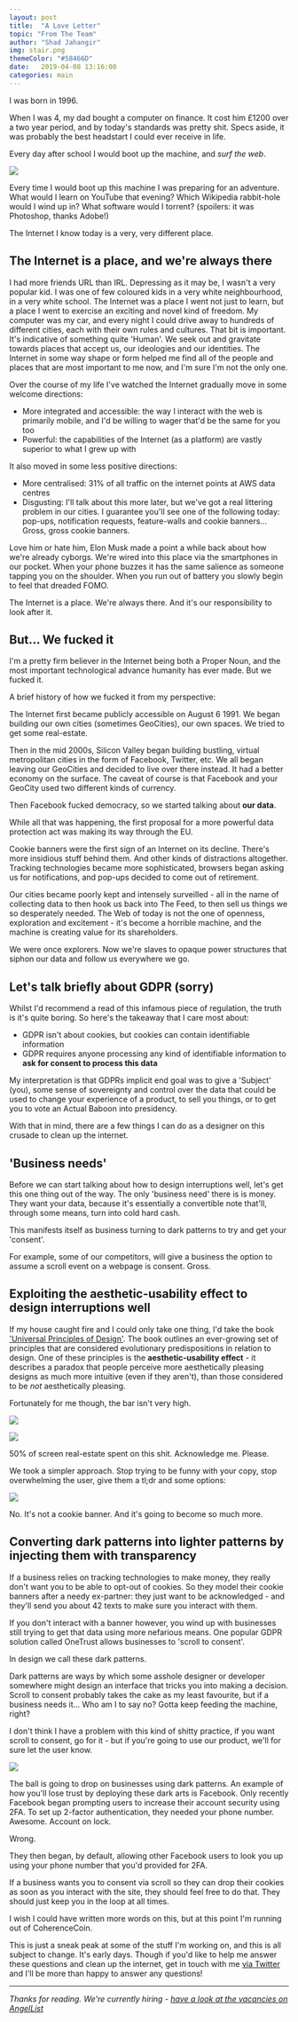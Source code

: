 ```yaml
---
layout: post
title:  "A Love Letter"
topic: "From The Team"
author: "Shad Jahangir"
img: stair.png
themeColor: "#58466D"
date:   2019-04-08 13:16:00
categories: main
---
```


I was born in 1996. 

When I was 4, my dad bought a computer on finance. It cost him £1200 over a two year period, and by today's standards was pretty shit. Specs aside, it was probably the best headstart I could ever receive in life.

Every day after school I would boot up the machine, and *surf the web*.

![](/images/online.png)

Every time I would boot up this machine I was preparing for an adventure. What would I learn on YouTube that evening? Which Wikipedia rabbit-hole would I wind up in? What software would I torrent? (spoilers: it was Photoshop, thanks Adobe!)

The Internet I know today is a very, very different place.

## The Internet is a place, and we're always there

I had more friends URL than IRL. Depressing as it may be, I wasn't a very popular kid. I was one of few coloured kids in a very white neighbourhood, in a very white school. The Internet was a place I went not just to learn, but a place I went to exercise an exciting and novel kind of freedom. My computer was my car, and every night I could drive away to hundreds of different cities, each with their own rules and cultures. That bit is important. It's indicative of something quite 'Human'. We seek out and gravitate towards places that accept us, our ideologies and our identities. The Internet in some way shape or form helped me find all of the people and places that are most important to me now, and I'm sure I'm not the only one. 

Over the course of my life I've watched the Internet gradually move in some welcome directions: 

- More integrated and accessible: the way I interact with the web is primarily mobile, and I'd be willing to wager that'd be the same for you too
- Powerful: the capabilities of the Internet (as a platform) are vastly superior to what I grew up with

It also moved in some less positive directions:

- More centralised: 31% of all traffic on the internet points at AWS data centres
- Disgusting: I'll talk about this more later, but we've got a real littering problem in our cities. I guarantee you'll see one of the following today: pop-ups, notification requests, feature-walls and cookie banners... Gross, gross cookie banners.

Love him or hate him, Elon Musk made a point a while back about how we're already cyborgs. We're wired into this place via the smartphones in our pocket. When your phone buzzes it has the same salience as someone tapping you on the shoulder. When you run out of battery you slowly begin to feel that dreaded FOMO. 

The Internet is a place. We're always there. And it's our responsibility to look after it.

## But... We fucked it

I'm a pretty firm believer in the Internet being both a Proper Noun, and the most important technological advance humanity has ever made. But we fucked it.

A brief history of how we fucked it from my perspective:

The Internet first became publicly accessible on August 6 1991. We began building our own cities (sometimes GeoCities), our own spaces. We tried to get some real-estate. 

Then in the mid 2000s, Silicon Valley began building bustling, virtual metropolitan cities in the form of Facebook, Twitter, etc. We all began leaving our GeoCities and decided to live over there instead. It had a better economy on the surface. The caveat of course is that Facebook and your GeoCity used two different kinds of currency. 

Then Facebook fucked democracy, so we started talking about **our data**. 

While all that was happening, the first proposal for a more powerful data protection act was making its way through the EU. 

Cookie banners were the first sign of an Internet on its decline. There's more insidious stuff behind them. And other kinds of distractions altogether. Tracking technologies became more sophisticated, browsers began asking us for notifications, and pop-ups decided to come out of retirement. 

Our cities became poorly kept and intensely surveilled - all in the name of collecting data to then hook us back into The Feed, to then sell us things we so desperately needed. The Web of today is not the one of openness, exploration and excitement - it's become a horrible machine, and the machine is creating value for its shareholders.

We were once explorers. Now we're slaves to opaque power structures that siphon our data and follow us everywhere we go.

## Let's talk briefly about GDPR (sorry)

Whilst I'd recommend a read of this infamous piece of regulation, the truth is it's quite boring. So here's the takeaway that I care most about:

- GDPR isn't about cookies, but cookies can contain identifiable information
- GDPR requires anyone processing any kind of identifiable information to **ask for consent to process this data**

My interpretation is that GDPRs implicit end goal was to give a 'Subject' (you), some sense of sovereignty and control over the data that could be used to change your experience of a product, to sell you things, or to get you to vote an Actual Baboon into presidency. 

With that in mind, there are a few things I can do as a designer on this crusade to clean up the internet.

## 'Business needs'

Before we can start talking about how to design interruptions well, let's get this one thing out of the way. The only 'business need' there is is money. They want your data, because it's essentially a convertible note that'll, through some means, turn into cold hard cash. 

This manifests itself as business turning to dark patterns to try and get your 'consent'. 

For example, some of our competitors, will give a business the option to assume a scroll event on a webpage is consent. Gross.

## Exploiting the aesthetic-usability effect to design interruptions well

If my house caught fire and I could only take one thing, I'd take the book ['Universal Principles of Design'](https://www.amazon.co.uk/Universal-Principles-Design-Revised-Updated/dp/1592535879). The book outlines an ever-growing set of principles that are considered evolutionary predispositions in relation to design. One of these principles is the **aesthetic-usability effect** - it describes a paradox that people perceive more aesthetically pleasing designs as much more intuitive (even if they aren't), than those considered to be *not* aesthetically pleasing. 

Fortunately for me though, the bar isn't very high.

![](/images/verge.png)

![](/images/lush.png)

50% of screen real-estate spent on this shit. Acknowledge me. Please.

We took a simpler approach. Stop trying to be funny with your copy, stop overwhelming the user, give them a tl;dr and some options:

![](/images/consentmanager.png)

No. It's not a cookie banner. And it's going to become so much more.

## Converting dark patterns into lighter patterns by injecting them with transparency

If a business relies on tracking technologies to make money, they really don't want you to be able to opt-out of cookies. So they model their cookie banners after a needy ex-partner: they just want to be acknowledged - and they'll send you about 42 texts to make sure you interact with them. 

If you don't interact with a banner however, you wind up with businesses still trying to get that data using more nefarious means. One popular GDPR solution called OneTrust allows businesses to 'scroll to consent'. 

In design we call these dark patterns. 

Dark patterns are ways by which some asshole designer or developer somewhere might design an interface that tricks you into making a decision. Scroll to consent probably takes the cake as my least favourite, but if a business needs it... Who am I to say no? Gotta keep feeding the machine, right?

I don't think I have a problem with this kind of shitty practice, if you want scroll to consent, go for it - but if you're going to use our product, we'll for sure let the user know.

![](/images/scroll.png)

The ball is going to drop on businesses using dark patterns. An example of how you'll lose trust by deploying these dark arts is Facebook. Only recently Facebook began prompting users to increase their account security using 2FA. To set up 2-factor authentication, they needed your phone number. Awesome. Account on lock. 

Wrong. 

They then began, by default, allowing other Facebook users to look you up using your phone number that you'd provided for 2FA.  

If a business wants you to consent via scroll so they can drop their cookies as soon as you interact with the site, they should feel free to do that. They should just keep you in the loop at all times.

I wish I could have written more words on this, but at this point I'm running out of CoherenceCoin. 

This is just a sneak peak at some of the stuff I'm working on, and this is all subject to change. It's early days. Though if you'd like to help me answer these questions and clean up the internet, get in touch with me [via Twitter](http://twitter.com/systemantix) and I'll be more than happy to answer any questions!

---

*Thanks for reading. We're currently hiring - [have a look at the vacancies on AngelList](https://angel.co/metomic/jobs)*
